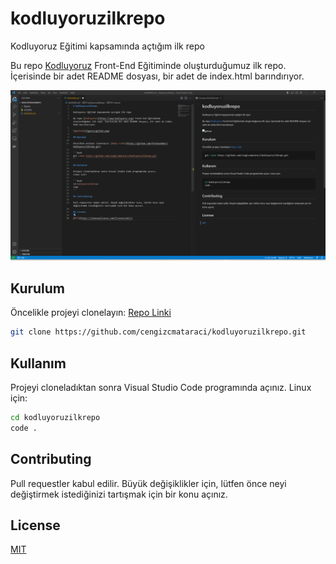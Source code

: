 # kodluyoruzilkrepo

Kodluyoruz Eğitimi kapsamında açtığım ilk repo

Bu repo [Kodluyoruz](https://www.kodluyoruz.org) Front-End Eğitiminde oluşturduğumuz ilk repo. İçerisinde bir adet README dosyası, bir adet de index.html barındırıyor.

![github](figures/github.png)

## Kurulum

Öncelikle projeyi clonelayın: [Repo Linki](https://github.com/ffurkandemir/kodluyoruzilkrepo.git)

```bash
git clone https://github.com/cengizcmataraci/kodluyoruzilkrepo.git
```

## Kullanım

Projeyi cloneladıktan sonra Visual Studio Code programında açınız.
Linux için:

```bash
cd kodluyoruzilkrepo
code .
```

## Contributing

Pull requestler kabul edilir. Büyük değişiklikler için, lütfen önce neyi değiştirmek istediğinizi tartışmak için bir konu açınız.

## License

[MIT](https://choosealicense.com/licenses/mit/)